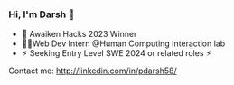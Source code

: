 ### Hi, I'm Darsh 👋
- 🎉 Awaiken Hacks 2023 Winner
- 👨‍💻Web Dev Intern @Human Computing Interaction lab
- ⚡︎ Seeking Entry Level SWE 2024 or related roles ⚡︎

Contact me: http://linkedin.com/in/pdarsh58/









